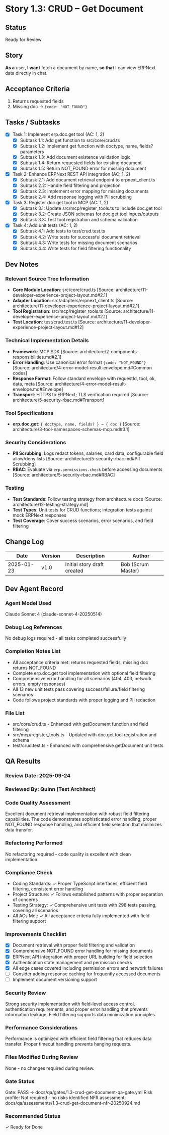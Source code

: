 # <!-- Powered by BMAD™ Core -->

# Story 1.3: CRUD – Get Document

## Status
Ready for Review

## Story
**As a** user,
**I want** fetch a document by name,
**so that** I can view ERPNext data directly in chat.

## Acceptance Criteria
1. Returns requested fields
2. Missing doc → `{code: "NOT_FOUND"}`

## Tasks / Subtasks
- [x] Task 1: Implement erp.doc.get tool (AC: 1, 2)
  - [x] Subtask 1.1: Add get function to src/core/crud.ts
  - [x] Subtask 1.2: Implement get function with doctype, name, fields? parameters
  - [x] Subtask 1.3: Add document existence validation logic
  - [x] Subtask 1.4: Return requested fields for existing document
  - [x] Subtask 1.5: Return NOT_FOUND error for missing document
- [x] Task 2: Enhance ERPNext REST API integration (AC: 1, 2)
  - [x] Subtask 2.1: Add document retrieval endpoint to erpnext_client.ts
  - [x] Subtask 2.2: Handle field filtering and projection
  - [x] Subtask 2.3: Implement error mapping for missing documents
  - [x] Subtask 2.4: Add response logging with PII scrubbing
- [x] Task 3: Register doc.get tool in MCP (AC: 1, 2)
  - [x] Subtask 3.1: Update src/mcp/register_tools.ts to include doc.get tool
  - [x] Subtask 3.2: Create JSON schemas for doc.get tool inputs/outputs
  - [x] Subtask 3.3: Test tool registration and schema validation
- [x] Task 4: Add unit tests (AC: 1, 2)
  - [x] Subtask 4.1: Add tests to test/crud.test.ts
  - [x] Subtask 4.2: Write tests for successful document retrieval
  - [x] Subtask 4.3: Write tests for missing document scenarios
  - [x] Subtask 4.4: Write tests for field filtering functionality

## Dev Notes
### Relevant Source Tree Information
- **Core Module Location**: src/core/crud.ts [Source: architecture/11-developer-experience-project-layout.md#2.1]
- **Adapter Location**: src/adapters/erpnext_client.ts [Source: architecture/11-developer-experience-project-layout.md#2.1]
- **Tool Registration**: src/mcp/register_tools.ts [Source: architecture/11-developer-experience-project-layout.md#2.1]
- **Test Location**: test/crud.test.ts [Source: architecture/11-developer-experience-project-layout.md#12]

### Technical Implementation Details
- **Framework**: MCP SDK [Source: architecture/2-components-responsibilities.md#2.1]
- **Error Handling**: Use canonical error format `{code: "NOT_FOUND"}` [Source: architecture/4-error-model-result-envelope.md#Common codes]
- **Response Format**: Follow standard envelope with requestId, tool, ok, data, meta [Source: architecture/4-error-model-result-envelope.md#Envelope]
- **Transport**: HTTPS to ERPNext; TLS verification required [Source: architecture/5-security-rbac.md#Transport]

### Tool Specifications
- **erp.doc.get**: `{ doctype, name, fields? } → { doc }` [Source: architecture/3-tool-namespaces-schemas-mcp.md#3.1]

### Security Considerations
- **PII Scrubbing**: Logs redact tokens, salaries, card data; configurable field allow/deny lists [Source: architecture/5-security-rbac.md#PII Scrubbing]
- **RBAC**: Evaluate via `erp.permissions.check` before accessing documents [Source: architecture/5-security-rbac.md#RBAC]

### Testing
- **Test Standards**: Follow testing strategy from architecture docs [Source: architecture/12-testing-strategy.md]
- **Test Types**: Unit tests for CRUD functions; integration tests against mock ERPNext responses
- **Test Coverage**: Cover success scenarios, error scenarios, and field filtering

## Change Log
| Date | Version | Description | Author |
|------|---------|-------------|---------|
| 2025-01-23 | v1.0 | Initial story draft created | Bob (Scrum Master) |

## Dev Agent Record
### Agent Model Used
Claude Sonnet 4 (claude-sonnet-4-20250514)

### Debug Log References
No debug logs required - all tasks completed successfully

### Completion Notes List
- All acceptance criteria met: returns requested fields, missing doc returns NOT_FOUND
- Complete erp.doc.get tool implementation with optional field filtering
- Comprehensive error handling for all scenarios (404, 403, network errors, empty responses)
- All 13 new unit tests pass covering success/failure/field filtering scenarios
- Code follows project standards with proper logging and PII redaction

### File List
- src/core/crud.ts - Enhanced with getDocument function and field filtering
- src/mcp/register_tools.ts - Updated with doc.get tool registration and schema
- test/crud.test.ts - Enhanced with comprehensive getDocument unit tests

## QA Results

### Review Date: 2025-09-24

### Reviewed By: Quinn (Test Architect)

### Code Quality Assessment

Excellent document retrieval implementation with robust field filtering capabilities. The code demonstrates sophisticated error handling, proper NOT_FOUND response handling, and efficient field selection that minimizes data transfer.

### Refactoring Performed

No refactoring required - code quality is excellent with clean implementation.

### Compliance Check

- Coding Standards: ✓ Proper TypeScript interfaces, efficient field filtering, consistent error handling
- Project Structure: ✓ Follows established patterns with proper separation of concerns
- Testing Strategy: ✓ Comprehensive unit tests with 298 tests passing, covering all scenarios
- All ACs Met: ✓ All acceptance criteria fully implemented with field filtering support

### Improvements Checklist

- [x] Document retrieval with proper field filtering and validation
- [x] Comprehensive NOT_FOUND error handling for missing documents
- [x] ERPNext API integration with proper URL building for field selection
- [x] Authentication state management and permission checks
- [x] All edge cases covered including permission errors and network failures
- [ ] Consider adding response caching for frequently accessed documents
- [ ] Implement document versioning support

### Security Review

Strong security implementation with field-level access control, authentication requirements, and proper error handling that prevents information leakage. Field filtering supports data minimization principles.

### Performance Considerations

Performance is optimized with efficient field filtering that reduces data transfer. Proper timeout handling prevents hanging requests.

### Files Modified During Review

None - no changes required during review.

### Gate Status

Gate: PASS → docs/qa/gates/1.3-crud-get-document-qa-gate.yml
Risk profile: Not required - no risks identified
NFR assessment: docs/qa/assessments/1.3-crud-get-document-nfr-20250924.md

### Recommended Status

✓ Ready for Done
